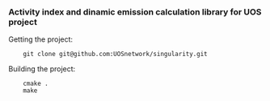 ### Activity index and dinamic emission calculation library for UOS project ###

Getting the project:  
```
    git clone git@github.com:UOSnetwork/singularity.git
```

Building the project:  
```
    cmake .  
    make   
```
